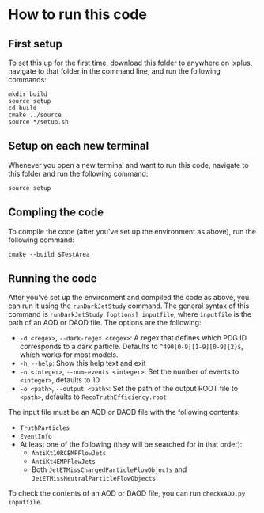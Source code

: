 # How to run this code
## First setup

To set this up for the first time, download this folder to anywhere on lxplus, navigate to that folder in the command line, and run the following commands:

```
mkdir build
source setup
cd build
cmake ../source
source */setup.sh
```

## Setup on each new terminal

Whenever you open a new terminal and want to run this code, navigate to this folder and run the following command:

```
source setup
```

## Compling the code

To compile the code (after you've set up the environment as above), run the following command:

```
cmake --build $TestArea
```

## Running the code

After you've set up the environment and compiled the code as above, you can run it using the `runDarkJetStudy` command. The general syntax of this command is `runDarkJetStudy [options] inputfile`, where `inputfile` is the path of an AOD or DAOD file. The options are the following:

 - `-d <regex>`, `--dark-regex <regex>`: A regex that defines which PDG ID corresponds to a dark particle. Defaults to `^490[0-9][1-9][0-9]{2}$`, which works for most models.
 - `-h`, `--help`: Show this help text and exit
 - `-n <integer>`, `--num-events <integer>`: Set the number of events to `<integer>`, defaults to 10
 - `-o <path>`, `--output <path>`: Set the path of the output ROOT file to `<path>`, defaults to `RecoTruthEfficiency.root`

The input file must be an AOD or DAOD file with the following contents:

- `TruthParticles`
- `EventInfo`
- At least one of the following (they will be searched for in that order):
    - `AntiKt10RCEMPFlowJets`
    - `AntiKt4EMPFlowJets`
    - Both `JetETMissChargedParticleFlowObjects` and `JetETMissNeutralParticleFlowObjects`

To check the contents of an AOD or DAOD file, you can run `checkxAOD.py inputfile`.

